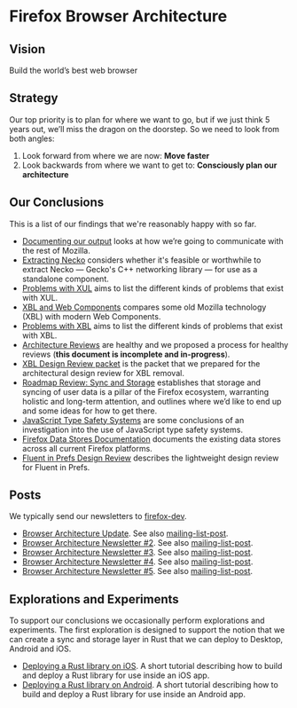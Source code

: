 
# Firefox Browser Architecture

## Vision

Build the world’s best web browser

## Strategy

Our top priority is to plan for where we want to go, but if we just think 5 years out, we’ll miss the dragon on the doorstep. So we need to look from both angles:

1. Look forward from where we are now: **Move faster**
2. Look backwards from where we want to get to: **Consciously plan our architecture**

## Our Conclusions

This is a list of our findings that we're reasonably happy with so far.

* [Documenting our output](text/0001-documenting-output.md) looks at how we’re going to communicate with the rest of Mozilla.
* [Extracting Necko](text/0002-extracting-necko.md) considers whether it's feasible or worthwhile to extract Necko — Gecko's C++ networking library — for use as a standalone component.
* [Problems with XUL](text/0003-problems-with-xul.md) aims to list the different kinds of problems that exist with XUL.
* [XBL and Web Components](text/0004-xbl-web-components.md) compares some old Mozilla technology (XBL) with modern Web Components.
* [Problems with XBL](text/0005-problems-with-xbl.md) aims to list the different kinds of problems that exist with XBL.
* [Architecture Reviews](text/0006-architecture-review-process.md) are healthy and we proposed a process for healthy reviews (**this document is incomplete and in-progress**).
* [XBL Design Review packet](text/0007-xbl-design-review-packet.md) is the packet that we prepared for the architectural design review for XBL removal.
* [Roadmap Review: Sync and Storage](text/0008-sync-and-storage-review-packet.md) establishes that storage and syncing of user data is a pillar of the Firefox ecosystem, warranting holistic and long-term attention, and outlines where we’d like to end up and some ideas for how to get there.
* [JavaScript Type Safety Systems](text/0009-type-safety-systems.md) are some conclusions of an investigation into the use of JavaScript type safety systems.
* [Firefox Data Stores Documentation](text/0010-firefox-data-stores.md) documents the existing data stores across all current Firefox platforms.
* [Fluent in Prefs Design Review](text/0011-fluent-in-prefs-design-review.md) describes the lightweight design review for Fluent in Prefs.

## Posts

We typically send our newsletters to [firefox-dev](https://www.mozilla.org/en-US/about/forums/#firefox-dev).

* [Browser Architecture Update](posts/2017-07-27-browser-architecture-update.md). See also [mailing-list-post](https://groups.google.com/forum/#!topic/firefox-dev/ueRILL2ppac).
* [Browser Architecture Newsletter #2](posts/2017-08-24-browser-architecture-newsletter-2.md). See also [mailing-list-post](https://groups.google.com/forum/#!topic/firefox-dev/Rc2w2a9e8HQ).
* [Browser Architecture Newsletter #3](posts/2017-09-22-browser-architecture-newsletter-3.md). See also [mailing-list-post](https://groups.google.com/forum/#!topic/firefox-dev/p9rTlfFUXlQ).
* [Browser Architecture Newsletter #4](posts/2017-10-19-browser-architecture-newsletter-4.md). See also [mailing-list-post](https://groups.google.com/forum/#!topic/firefox-dev/CLFtj8qUSv8).
* [Browser Architecture Newsletter #5](posts/2017-11-29-browser-architecture-newsletter-5.md). See also [mailing-list-post](https://groups.google.com/forum/#!topic/firefox-dev/XKp3EthdJ60).

## Explorations and Experiments

To support our conclusions we occasionally perform explorations and experiments. The first exploration is designed to support the notion that we can create a sync and storage layer in Rust that we can deploy to Desktop, Android and iOS.

* [Deploying a Rust library on iOS](experiments/2017-09-06-rust-on-ios.md). A short tutorial describing how to build and deploy a Rust library for use inside an iOS app.
* [Deploying a Rust library on Android](experiments/2017-09-21-rust-on-android.md). A short tutorial describing how to build and deploy a Rust library for use inside an Android app.
